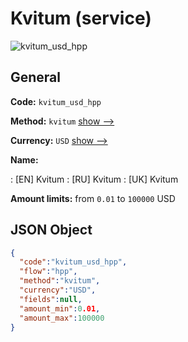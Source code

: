 
# Kvitum (service) 
![kvitum_usd_hpp](https://static.openfintech.io/payment_methods/kvitum_usd_hpp/logo.svg?w=400&c=v0.59.26#w200)  

## General 
 
**Code:** `kvitum_usd_hpp` 
 
**Method:** `kvitum` 
 [show -->](/payment-methods/kvitum/) 
 
**Currency:** `USD` [show -->](/currencies/USD/) 
 
**Name:** 
 
:	[EN] Kvitum 
:	[RU] Kvitum 
:	[UK] Kvitum 
 
**Amount limits:** from `0.01` to `100000` USD 

## JSON Object 

```json
{
  "code":"kvitum_usd_hpp",
  "flow":"hpp",
  "method":"kvitum",
  "currency":"USD",
  "fields":null,
  "amount_min":0.01,
  "amount_max":100000
}
```  
